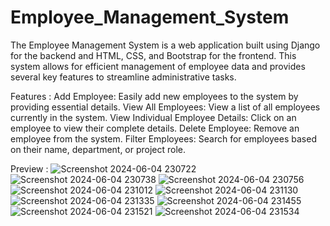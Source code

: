 # Employee_Management_System
The Employee Management System is a web application built using Django for the backend and HTML, CSS, and Bootstrap for the frontend. This system allows for efficient management of employee data and provides several key features to streamline administrative tasks. 

Features :
Add Employee: Easily add new employees to the system by providing essential details.
View All Employees: View a list of all employees currently in the system.
View Individual Employee Details: Click on an employee to view their complete details. 
Delete Employee: Remove an employee from the system.
Filter Employees: Search for employees based on their name, department, or project role.

 Preview : 
![Screenshot 2024-06-04 230722](https://github.com/samay-topre/Employee_Management_System/assets/154588485/ef042476-6368-41fd-b3fc-ecef1072f055)
![Screenshot 2024-06-04 230738](https://github.com/samay-topre/Employee_Management_System/assets/154588485/1443d0e9-2d6b-4351-828f-d4aced2c4f63)
![Screenshot 2024-06-04 230756](https://github.com/samay-topre/Employee_Management_System/assets/154588485/80ad7e43-cded-4600-94c5-4bea3450e96f)
![Screenshot 2024-06-04 231012](https://github.com/samay-topre/Employee_Management_System/assets/154588485/b28516b8-53dd-479b-a70c-23f4198f8009)
![Screenshot 2024-06-04 231130](https://github.com/samay-topre/Employee_Management_System/assets/154588485/05b51306-351d-48a4-bdb0-46cc30504248)
![Screenshot 2024-06-04 231335](https://github.com/samay-topre/Employee_Management_System/assets/154588485/03745691-809e-4443-a34b-615bef917786)
![Screenshot 2024-06-04 231455](https://github.com/samay-topre/Employee_Management_System/assets/154588485/a1e8f67b-538b-44a1-b484-127637a88bbf)
![Screenshot 2024-06-04 231521](https://github.com/samay-topre/Employee_Management_System/assets/154588485/eb2387ce-dbf7-4507-8613-78f4d46472a2)
![Screenshot 2024-06-04 231534](https://github.com/samay-topre/Employee_Management_System/assets/154588485/2af3af18-e7e6-47bc-afb1-27ab6967071a)

